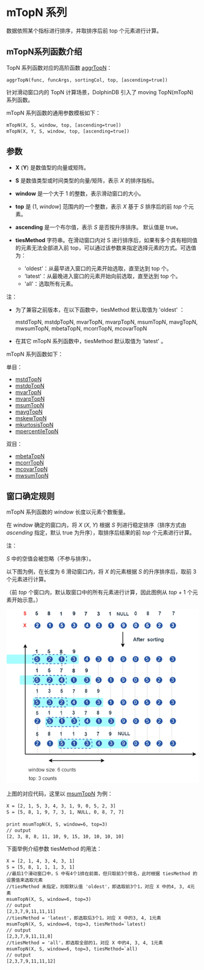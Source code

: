 # mTopN 系列

数据依照某个指标进行排序，并取排序后前 top 个元素进行计算。

## mTopN系列函数介绍

TopN 系列函数对应的高阶函数 [aggrTopN](../ho_funcs/aggrTopN.md)：

```
aggrTopN(func, funcArgs, sortingCol, top, [ascending=true])
```

针对滑动窗口内的 TopN 计算场景，DolphinDB 引入了 moving TopN(mTopN) 系列函数。

mTopN 系列函数的通用参数模板如下：

```
mTopN(X, S, window, top, [ascending=true])
mTopN(X, Y, S, window, top, [ascending=true])
```

## 参数

* **X** (**Y**) 是数值型的向量或矩阵。
* **S** 是数值类型或时间类型的向量/矩阵，表示 *X* 的排序指标。
* **window** 是一个大于 1 的整数，表示滑动窗口的大小。
* **top** 是 (1, *window*] 范围内的一个整数，表示 *X* 基于
  *S* 排序后的前 *top* 个元素。
* **ascending** 是一个布尔值，表示 *S* 是否按升序排序。 默认值是
  true。
* **tiesMethod** 字符串。在滑动窗口内对 S 进行排序后，如果有多个具有相同值的元素无法全部进入前
  top，可以通过该参数来指定选择元素的方式。可选值为：

  + 'oldest'：从最早进入窗口的元素开始选取，直至达到 top 个。
  + 'latest'：从最晚进入窗口的元素开始向前选取，直至达到 top 个。
  + 'all'：选取所有元素。

注：

* 为了兼容之前版本，在以下函数中，tiesMethod 默认取值为 'oldest' ：

  mstdTopN, mstdpTopN, mvarTopN, mvarpTopN, msumTopN,
  mavgTopN, mwsumTopN, mbetaTopN, mcorrTopN, mcovarTopN
* 在其它 mTopN 系列函数中，tiesMethod 默认取值为 'latest' 。

mTopN 系列函数如下：

单目：

* [mstdTopN](../m/mstdTopN.md)
* [mstdpTopN](../m/mstdpTopN.md)
* [mvarTopN](../m/mvarTopN.md)
* [mvarpTopN](../m/mvarpTopN.md)
* [msumTopN](../m/msumTopN.md)
* [mavgTopN](../m/mavgTopN.md)
* [mskewTopN](../m/mskewTopN.md)
* [mkurtosisTopN](../m/mkurtosisTopN.md)
* [mpercentileTopN](../m/mpercentiletopn.md)

双目：

* [mbetaTopN](../m/mbetaTopN.md)
* [mcorrTopN](../m/mcorrTopN.md)
* [mcovarTopN](../m/mcovarTopN.md)
* [mwsumTopN](../m/mwsumTopN.md)

## 窗口确定规则

mTopN 系列函数的
*window* 长度以元素个数衡量。

在 *window* 确定的窗口内，将
*X* (*X*, *Y*) 根据 *S* 列进行稳定排序（排序方式由 *ascending* 指定，默认
true 为升序），取排序后结果的前 *top* 个元素进行计算。

注：

*S* 中的空值会被忽略（不参与排序）。

以下图为例，在长度为 6 滑动窗口内，将 *X* 的元素根据 *S* 的升序排序后，取前 3
个元素进行计算。

（前 *top* 个窗口内，默认取窗口中的所有元素进行计算，因此图例从
*top* + 1 个元素开始示意。）

![](../../images/mTopN_1.png)

上图的对应代码，这里以
[msumTopN](../m/msumTopN.md)
为例：

```
X = [2, 1, 5, 3, 4, 3, 1, 9, 0, 5, 2, 3]
S = [5, 8, 1, 9, 7, 3, 1, NULL, 0, 8, 7, 7]

print msumTopN(X, S, window=6, top=3)
// output
[2, 3, 8, 8, 11, 10, 9, 15, 10, 10, 10, 10]
```

下面举例介绍参数 tiesMethod
的用法：

```
X = [2, 1, 4, 3, 4, 3, 1]
S = [5, 8, 1, 1, 1, 3, 1]
//最后1个滑动窗口中，S 中有4个1排在前面，但只取前3个排名，此时根据 tiesMethod 的设置值来选取元素
//tiesMethod 未指定，则取默认值 'oldest'，即选取前3个1，对应 X 中的4, 3, 4元素
msumTopN(X, S, window=6, top=3)
// output
[2,3,7,9,11,11,11]
//tiesMethod = 'latest'，即选取后3个1，对应 X 中的3, 4, 1元素
msumTopN(X, S, window=6, top=3, tiesMethod=`latest)
// output
[2,3,7,9,11,11,8]
//tiesMethod = 'all'，即选取全部的1，对应 X 中的4, 3, 4, 1元素
msumTopN(X, S, window=6, top=3, tiesMethod=`all)
// output
[2,3,7,9,11,11,12]
```

